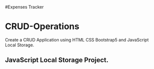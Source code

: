 #Expenses Tracker
# CRUD-Operations
Create a CRUD Application using HTML CSS Bootstrap5 and JavaScript Local Storage.  

## JavaScript Local Storage Project.

<br>

